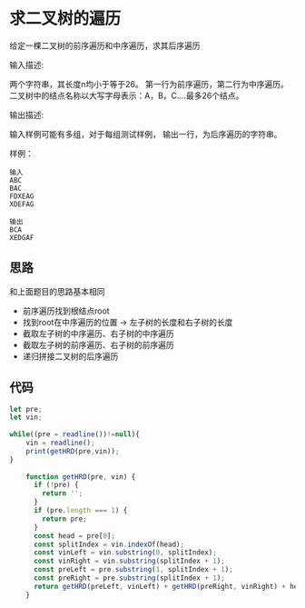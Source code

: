 # 求二叉树的遍历

给定一棵二叉树的前序遍历和中序遍历，求其后序遍历

输入描述:

两个字符串，其长度n均小于等于26。 第一行为前序遍历，第二行为中序遍历。 二叉树中的结点名称以大写字母表示：A，B，C....最多26个结点。

输出描述:

输入样例可能有多组，对于每组测试样例， 输出一行，为后序遍历的字符串。

样例：

```
输入
ABC
BAC
FDXEAG
XDEFAG

输出
BCA
XEDGAF
```

## 思路

和上面题目的思路基本相同

- 前序遍历找到根结点root
- 找到root在中序遍历的位置 -> 左子树的长度和右子树的长度
- 截取左子树的中序遍历、右子树的中序遍历
- 截取左子树的前序遍历、右子树的前序遍历
- 递归拼接二叉树的后序遍历

## 代码

```js
let pre;
let vin;
 
while((pre = readline())!=null){
    vin = readline();
    print(getHRD(pre,vin));
}
 
    function getHRD(pre, vin) {
      if (!pre) {
        return '';
      }
      if (pre.length === 1) {
        return pre;
      }
      const head = pre[0];
      const splitIndex = vin.indexOf(head);
      const vinLeft = vin.substring(0, splitIndex);
      const vinRight = vin.substring(splitIndex + 1);
      const preLeft = pre.substring(1, splitIndex + 1);
      const preRight = pre.substring(splitIndex + 1);
      return getHRD(preLeft, vinLeft) + getHRD(preRight, vinRight) + head;
    }
```